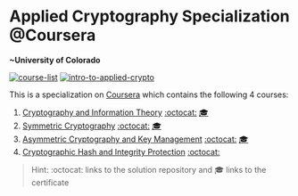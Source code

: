 # Applied Cryptography Specialization @Coursera
__~University of Colorado__

[![course-list](https://img.shields.io/badge/also%20see-Other%20Coursera%20Courses-1f72ff.svg)](https://github.com/anishLearnsToCode/course-list#coursera)
[![intro-to-applied-crypto](https://img.shields.io/badge/related-Introduction%20To%20Applied%20Cryptography-1f72ff.svg)](https://github.com/anishLearnsToCode/intro-to-applied-cryptography)

This is a specialization on 
[Coursera](https://www.coursera.org/specializations/applied-crypto) 
which contains the following 4 courses:

1. [Cryptography and Information Theory](https://www.coursera.org/learn/crypto-info-theory) 
   [:octocat:](https://github.com/anishLearnsToCode/cryptography-and-information-theory)
   [🎓](http://coursera.org/verify/XPFM28CP9KHX)
1. [Symmetric Cryptography](https://www.coursera.org/learn/symmetric-crypto)
   [:octocat:](https://github.com/anishLearnsToCode/symmetric-cryptography)
   [🎓](http://coursera.org/verify/KPJPY9LZAFBP)
1. [Asymmetric Cryptography and Key Management](https://www.coursera.org/learn/asymmetric-crypto)
   [:octocat:](https://github.com/anishLearnsToCode/asymmetric-cryptography-key-management)
   [🎓](http://coursera.org/verify/KLZSC7H2JH72)
1. [Cryptographic Hash and Integrity Protection](https://www.coursera.org/learn/cryptographic-hash-integrity-protection)
   [:octocat:](https://www.coursera.org/learn/cryptographic-hash-integrity-protection)

> Hint: :octocat: links to the solution repository and 🎓 links to the certificate
